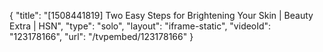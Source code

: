 {
    "title": "[1508441819] Two Easy Steps for Brightening Your Skin | Beauty Extra | HSN",
    "type": "solo",
    "layout": "iframe-static",
    "videoId": "123178166",
    "url": "\/tvpembed\/123178166"
}